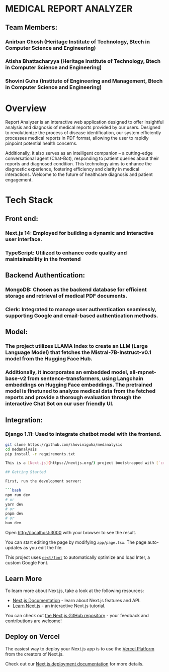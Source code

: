 # MEDICAL REPORT ANALYZER 
## Team Members: 
### Anirban Ghosh (Heritage Institute of Technology, Btech in Computer Science and Engineering)
### Atisha Bhattacharyya (Heritage Institute of Technology, Btech in Computer Science and Engineering)
### Shovini Guha (Institute of Engineering and Management, Btech in Computer Science and Engineering) 

# Overview
Report Analyzer is an interactive web application designed to offer insightful analysis and diagnosis of medical reports provided by our users. Designed to revolutionize the process of disease identification, our system efficiently processes medical reports in PDF format, allowing the user to rapidly pinpoint potential health concerns.

Additionally, it also serves as an intelligent companion – a cutting-edge conversational agent (Chat-Bot), responding to patient queries about their reports and diagnosed condition. This technology aims to enhance the diagnostic experience, fostering efficiency and clarity in medical interactions. Welcome to the future of healthcare diagnosis and patient engagement.

# Tech Stack
## Front end:
### Next.js 14: Employed for building a dynamic and interactive user interface.
### TypeScript: Utilized to enhance code quality and maintainability in the frontend
## Backend Authentication:
### MongoDB: Chosen as the backend database for efficient storage and retrieval of medical PDF documents.
### Clerk: Integrated to manage user authentication seamlessly, supporting Google and email-based authentication methods.

## Model: 
### The project utilizes LLAMA Index to create an LLM (Large Language Model) that fetches the Mistral-7B-Instruct-v0.1 model from the Hugging Face Hub. 
### Additionally, it incorporates an embedded model, all-mpnet-base-v2 from sentence-transformers, using Langchain embeddings on Hugging Face embeddings. The pretrained model is finetuned to analyze medical data from the fetched reports and provide a thorough evaluation through the interactive Chat Bot on our user friendly UI.
## Integration:
### Django 1.11: Used to integrate chatbot model with the frontend.

```bash
git clone https://github.com/shoviniguha/medanalysis
cd medanalysis
pip install -r requirements.txt

This is a [Next.js](https://nextjs.org/) project bootstrapped with [`create-next-app`](https://github.com/vercel/next.js/tree/canary/packages/create-next-app).

## Getting Started

First, run the development server:

```bash
npm run dev
# or
yarn dev
# or
pnpm dev
# or
bun dev
```

Open [http://localhost:3000](http://localhost:3000) with your browser to see the result.

You can start editing the page by modifying `app/page.tsx`. The page auto-updates as you edit the file.

This project uses [`next/font`](https://nextjs.org/docs/basic-features/font-optimization) to automatically optimize and load Inter, a custom Google Font.

## Learn More

To learn more about Next.js, take a look at the following resources:

- [Next.js Documentation](https://nextjs.org/docs) - learn about Next.js features and API.
- [Learn Next.js](https://nextjs.org/learn) - an interactive Next.js tutorial.

You can check out [the Next.js GitHub repository](https://github.com/vercel/next.js/) - your feedback and contributions are welcome!

## Deploy on Vercel

The easiest way to deploy your Next.js app is to use the [Vercel Platform](https://vercel.com/new?utm_medium=default-template&filter=next.js&utm_source=create-next-app&utm_campaign=create-next-app-readme) from the creators of Next.js.

Check out our [Next.js deployment documentation](https://nextjs.org/docs/deployment) for more details.
